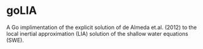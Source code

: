 # goLIA
A Go implimentation of the explicit solution of de Almeda et.al. (2012) to the local inertial approximation (LIA) solution of the shallow water equations (SWE).
